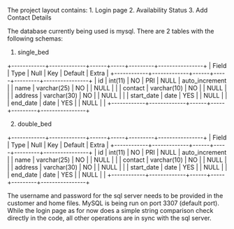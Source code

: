 The project layout contains:
	1. Login page
	2. Availability Status
	3. Add Contact Details

The database currently being used is mysql. There are 2 tables with the following schemas:
1. single_bed

+------------+-------------+------+-----+---------+----------------+
| Field      | Type        | Null | Key | Default | Extra          |
+------------+-------------+------+-----+---------+----------------+
| id         | int(11)     | NO   | PRI | NULL    | auto_increment |
| name       | varchar(25) | NO   |     | NULL    |                |
| contact    | varchar(10) | NO   |     | NULL    |                |
| address    | varchar(30) | NO   |     | NULL    |                |
| start_date | date        | YES  |     | NULL    |                |
| end_date   | date        | YES  |     | NULL    |                |
+------------+-------------+------+-----+---------+----------------+

2. double_bed

+------------+-------------+------+-----+---------+----------------+
| Field      | Type        | Null | Key | Default | Extra          |
+------------+-------------+------+-----+---------+----------------+
| id         | int(11)     | NO   | PRI | NULL    | auto_increment |
| name       | varchar(25) | NO   |     | NULL    |                |
| contact    | varchar(10) | NO   |     | NULL    |                |
| address    | varchar(30) | NO   |     | NULL    |                |
| start_date | date        | YES  |     | NULL    |                |
| end_date   | date        | YES  |     | NULL    |                |
+------------+-------------+------+-----+---------+----------------+

The username and password for the sql server needs to be provided in the customer and home files. MySQL is being run on port 3307 (default port). While the login page as for now does a simple string comparison check directly in the code, all other operations are in sync with the sql server.


